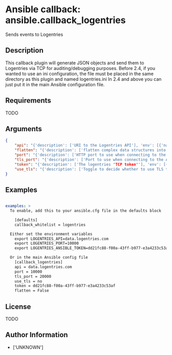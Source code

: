 # Ansible callback: ansible.callback_logentries


Sends events to Logentries

## Description

This callback plugin will generate JSON objects and send them to Logentries via TCP for auditing/debugging purposes.
Before 2.4, if you wanted to use an ini configuration, the file must be placed in the same directory as this plugin and named logentries.ini
In 2.4 and above you can just put it in the main Ansible configuration file.

## Requirements

TODO

## Arguments

``` json
{
    "api": "{'description': ['URI to the Logentries API'], 'env': [{'name': 'LOGENTRIES_API'}], 'default': 'data.logentries.com', 'ini': [{'section': 'callback_logentries', 'key': 'api'}]}",
    "flatten": "{'description': ['flatten complex data structures into a single dictionary with complex keys'], 'type': 'boolean', 'default': False, 'env': [{'name': 'LOGENTRIES_FLATTEN'}], 'ini': [{'section': 'callback_logentries', 'key': 'flatten'}]}",
    "port": "{'description': ['HTTP port to use when connecting to the API'], 'env': [{'name': 'LOGENTRIES_PORT'}], 'default': 80, 'ini': [{'section': 'callback_logentries', 'key': 'port'}]}",
    "tls_port": "{'description': ['Port to use when connecting to the API when TLS is enabled'], 'env': [{'name': 'LOGENTRIES_TLS_PORT'}], 'default': 443, 'ini': [{'section': 'callback_logentries', 'key': 'tls_port'}]}",
    "token": "{'description': ['The logentries "TCP token"'], 'env': [{'name': 'LOGENTRIES_ANSIBLE_TOKEN'}], 'required': True, 'ini': [{'section': 'callback_logentries', 'key': 'token'}]}",
    "use_tls": "{'description': ['Toggle to decide whether to use TLS to encrypt the communications with the API server'], 'env': [{'name': 'LOGENTRIES_USE_TLS'}], 'default': False, 'type': 'boolean', 'ini': [{'section': 'callback_logentries', 'key': 'use_tls'}]}",
}
```

## Examples


``` yaml

examples: >
  To enable, add this to your ansible.cfg file in the defaults block

    [defaults]
    callback_whitelist = logentries

  Either set the environment variables
    export LOGENTRIES_API=data.logentries.com
    export LOGENTRIES_PORT=10000
    export LOGENTRIES_ANSIBLE_TOKEN=dd21fc88-f00a-43ff-b977-e3a4233c53af

  Or in the main Ansible config file
    [callback_logentries]
    api = data.logentries.com
    port = 10000
    tls_port = 20000
    use_tls = no
    token = dd21fc88-f00a-43ff-b977-e3a4233c53af
    flatten = False

```

## License

TODO

## Author Information
  - ['UNKNOWN']
